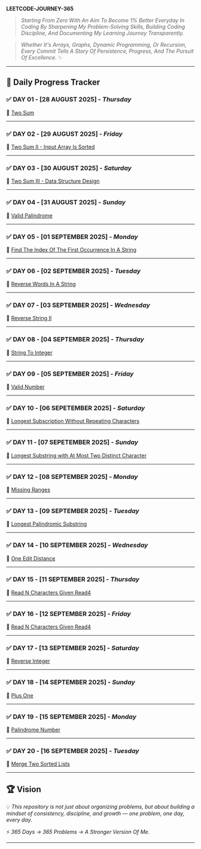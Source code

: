 **LEETCODE-JOURNEY-365**

> *Starting From Zero With An Aim To Become 1% Better Everyday In Coding By Sharpening My Problem-Solving Skills, Building Coding Discipline, And Documenting My Learning Journey Transparently.*

> *Whether It's Arrays, Graphs, Dynamic Programming, Or Recursion, Every Commit Tells A Story Of Persistence, Progress, And The Pursuit Of Excellence.* ✨

---

## 📅 Daily Progress Tracker  

### ✅ DAY 01 - [28 AUGUST 2025] - *Thursday*  
🔗 [Two Sum](https://leetcode.com/problems/two-sum/description/)  

---

### ✅ DAY 02 - [29 AUGUST 2025] - *Friday*  
🔗 [Two Sum II - Input Array Is Sorted](https://leetcode.com/problems/two-sum-ii-input-array-is-sorted/description/)  

---

### ✅ DAY 03 - [30 AUGUST 2025] - *Saturday*  
🔗 [Two Sum III - Data Structure Design](https://leetcode.com/problems/two-sum-iii-data-structure-design/description/)  

---

### ✅ DAY 04 - [31 AUGUST 2025] - *Sunday*  
🔗 [Valid Palindrome](https://leetcode.com/problems/valid-palindrome/description/)  

---

### ✅ DAY 05 - [01 SEPTEMBER 2025] - *Monday*  
🔗 [Find The Index Of The First Occurrence In A String](https://leetcode.com/problems/find-the-index-of-the-first-occurrence-in-a-string/description/)  

---

### ✅ DAY 06 - [02 SEPTEMBER 2025] - *Tuesday*  
🔗 [Reverse Words In A String](https://leetcode.com/problems/reverse-words-in-a-string/)  

---

### ✅ DAY 07 - [03 SEPTEMBER 2025] - *Wednesday*  
🔗 [Reverse String II](https://leetcode.com/problems/reverse-string-ii/description/)  

---

### ✅ DAY 08 - [04 SEPTEMBER 2025] - *Thursday*
🔗 [String To Integer](https://leetcode.com/problems/string-to-integer-atoi/description/)

---

### ✅ DAY 09 - [05 SEPTEMBER 2025] - *Friday*
🔗 [Valid Number](https://leetcode.com/problems/valid-number/description/)

---

### ✅ DAY 10 - [06 SEPETEMBER 2025] - *Saturday*
🔗 [Longest Subscription Without Repeating Characters](https://leetcode.com/problems/longest-substring-without-repeating-characters/description/)

---

### ✅ DAY 11 - [07 SEPETEMBER 2025] - *Sunday*
🔗 [Longest Substring with At Most Two Distinct Character](https://leetcode.com/problems/longest-substring-with-at-most-two-distinct-characters/description/)

---

### ✅ DAY 12 - [08 SEPTEMBER 2025] - *Monday*
🔗 [Missing Ranges](https://leetcode.com/problems/missing-ranges/description/)

---

### ✅ DAY 13 - [09 SEPTEMBER 2025] - *Tuesday*
🔗 [Longest Palindromic Substring](https://leetcode.com/problems/longest-palindromic-substring/description/)

---

### ✅ DAY 14 - [10 SEPTEMBER 2025] - *Wednesday*
🔗 [One Edit Distance](https://leetcode.com/problems/one-edit-distance/description/)

---

### ✅ DAY 15 - [11 SEPTEMBER 2025] - *Thursday*
🔗 [Read N Characters Given Read4](https://leetcode.com/problems/read-n-characters-given-read4/description/)

---

### ✅ DAY 16 - [12 SEPTEMBER 2025] - *Friday*
🔗 [Read N Characters Given Read4](https://leetcode.com/problems/read-n-characters-given-read4-ii-call-multiple-times/description/)

---

### ✅ DAY 17 - [13 SEPTEMBER 2025] - *Saturday*
🔗 [Reverse Integer](https://leetcode.com/problems/reverse-integer/description/)

---

### ✅ DAY 18 - [14 SEPTEMBER 2025] - *Sunday*
🔗 [Plus One](https://leetcode.com/problems/plus-one/description/)

---

### ✅ DAY 19 - [15 SEPTEMBER 2025] - *Monday*
🔗 [Palindrome Number](https://leetcode.com/problems/palindrome-number/description/)

---

### ✅ DAY 20 - [16 SEPTEMBER 2025] - *Tuesday*
🔗 [Merge Two Sorted Lists](https://leetcode.com/problems/merge-two-sorted-lists/)

---

## 🏆 Vision  
💡 *This repository is not just about organizing problems, but about building a mindset of consistency, discipline, and growth — one problem, one day, every day.*  

⚡ *365 Days → 365 Problems → A Stronger Version Of Me.*  

---
